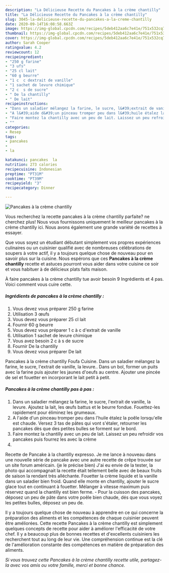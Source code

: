 ```yaml
---
description: "La Délicieuse Recette du Pancakes à la crème chantilly"
title: "La Délicieuse Recette du Pancakes à la crème chantilly"
slug: 3045-la-delicieuse-recette-du-pancakes-a-la-creme-chantilly
date: 2020-09-14T16:08:58.663Z
image: https://img-global.cpcdn.com/recipes/5deb412aa6c7e41e/751x532cq70/pancakes-a-la-creme-chantilly-photo-principale-de-la-recette.jpg
thumbnail: https://img-global.cpcdn.com/recipes/5deb412aa6c7e41e/751x532cq70/pancakes-a-la-creme-chantilly-photo-principale-de-la-recette.jpg
cover: https://img-global.cpcdn.com/recipes/5deb412aa6c7e41e/751x532cq70/pancakes-a-la-creme-chantilly-photo-principale-de-la-recette.jpg
author: Sarah Cooper
ratingvalue: 4.2
reviewcount: 12
recipeingredient:
- "250 g farine"
- "3 ufs"
- "25 cl lait"
- "60 g beurre"
- "1 c  c dextrait de vanille"
- "1 sachet de levure chimique"
- "2 c  s de sucre"
- " De la chantilly"
- " De lait"
recipeinstructions:
- "Dans un saladier mélangez la farine, le sucre, l&#39;extrait de vanille, la levure. Ajoutez la lait, les œufs battus et le beurre fondue. Fouettez-les rapidement pour éliminez les grumeaux."
- "A l&#39;aide d&#39;un pinceau tromper peu dans l&#39;huile étalez la poêle lorsqu&#39;elle est chaude. Versez 3 tas de pâtes qui vont s&#39;étaler, retourner les pancakes dès que des petites bulles se forment sur le bord."
- "Faire montez la chantilly avec un peu de lait. Laissez un peu refroidir vos pancakes puis fourrez les avec la crème"
- ""
categories:
- Resep
tags:
- pancakes
- 
- la

katakunci: pancakes  la 
nutrition: 273 calories
recipecuisine: Indonesian
preptime: "PT31M"
cooktime: "PT39M"
recipeyield: "3"
recipecategory: Dinner

---
```



![Pancakes à la crème chantilly](https://img-global.cpcdn.com/recipes/5deb412aa6c7e41e/751x532cq70/pancakes-a-la-creme-chantilly-photo-principale-de-la-recette.jpg)

Vous recherchez la recette pancakes à la crème chantilly parfaite? ne cherchez plus! Nous vous fournissons uniquement le meilleur pancakes à la crème chantilly ici. Nous avons également une grande variété de recettes à essayer.

Que vous soyez un étudiant débutant simplement vos propres expériences culinaires ou un cuisinier qualifié avec de nombreuses célébrations de soupers à votre actif, il y a toujours quelque chose de nouveau pour en savoir plus sur la cuisine. Nous espérons que ces <strong> Pancakes à la crème chantilly </strong> recette et astuces pourront vous aider dans votre cuisine ce soir et vous habituer à de délicieux plats faits maison.

<!--inarticleads1-->

À faire pancakes à la crème chantilly tue avoir besoin 9 Ingrédients et 4 pas. Voici comment vous cuire cette.

##### Ingrédients de pancakes à la crème chantilly :

1. Vous devez vous préparer 250 g farine
1. Utilisation 3 œufs
1. Vous devez vous préparer 25 cl lait
1. Fournir 60 g beurre
1. Vous devez vous préparer 1 c à c d&#39;extrait de vanille
1. Utilisation 1 sachet de levure chimique
1. Vous avez besoin 2 c à s de sucre
1. Fournir  De la chantilly
1. Vous devez vous préparer  De lait


Pancakes à la crème chantilly Foufa Cuisine. Dans un saladier mélangez la farine, le sucre, l&#39;extrait de vanille, la levure.. Dans un bol, former un puits avec la farine puis ajouter les jaunes d&#39;oeufs au centre. Ajouter une pincée de sel et fouetter en incorporant le lait petit à petit. 

<!--inarticleads2-->

##### Pancakes à la crème chantilly pas à pas :

1. Dans un saladier mélangez la farine, le sucre, l&#39;extrait de vanille, la levure. Ajoutez la lait, les œufs battus et le beurre fondue. Fouettez-les rapidement pour éliminez les grumeaux.
1. A l&#39;aide d&#39;un pinceau tromper peu dans l&#39;huile étalez la poêle lorsqu&#39;elle est chaude. Versez 3 tas de pâtes qui vont s&#39;étaler, retourner les pancakes dès que des petites bulles se forment sur le bord.
1. Faire montez la chantilly avec un peu de lait. Laissez un peu refroidir vos pancakes puis fourrez les avec la crème
1. 


Recette de Pancake à la chantilly expresso. Je me lance à nouveau dans une nouvelle série de pancake avec une autre recette de crêpe trouvée sur un site forum américain. (je le précise bien) J&#39;ai eu envie de la tester, la photo qui accompagnait la recette était tellement belle avec de beaux fruits de saison la rendant très alléchante. Fouetter la crème liquide et la vanille dans un saladier bien froid. Quand elle monte en chantilly, ajouter le sucre glace tout en continuant à fouetter. Mélanger à vitesse maximum puis réservez quand la chantilly est bien ferme. - Pour la cuisson des pancakes, déposez un peu de pâte dans votre poêle bien chaude, dés que vous voyez les petites bulles, déposez un peu de. 

<!--inarticleads1-->

<p>
Il y a toujours quelque chose de nouveau à apprendre en ce qui concerne la préparation des aliments et les compétences de chaque cuisinier peuvent être améliorées. Cette recette Pancakes à la crème chantilly est simplement quelques concepts de recette pour aider à améliorer l'efficacité de votre chef. Il y a beaucoup plus de bonnes recettes et d'excellents cuisiniers les recherchent tout au long de leur vie. Une compréhension continue est la clé de l'amélioration constante des compétences en matière de préparation des aliments.
</p>

<p>
<i>Si vous trouvez cette Pancakes à la crème chantilly recette utile, partagez-la avec vos amis ou votre famille, merci et bonne chance.</i>
</p>
